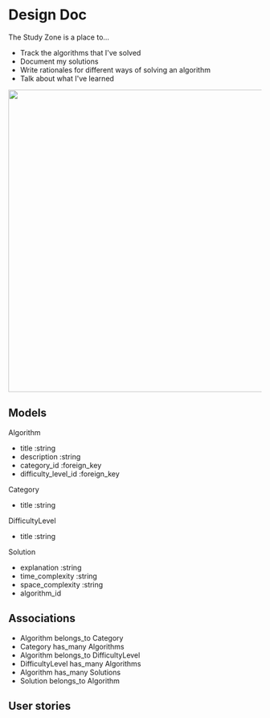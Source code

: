 # Design Doc

The Study Zone is a place to...

- Track the algorithms that I've solved
- Document my solutions
- Write rationales for different ways of solving an algorithm
- Talk about what I've learned

<img src="https://i.imgur.com/68aRd2J.png"  width="600">

## Models

Algorithm

- title :string
- description :string
- category_id :foreign_key
- difficulty_level_id :foreign_key

Category

- title :string

DifficultyLevel

- title :string

Solution

- explanation :string
- time_complexity :string
- space_complexity :string
- algorithm_id

## Associations

- Algorithm belongs_to Category
- Category has_many Algorithms
- Algorithm belongs_to DifficultyLevel
- DifficultyLevel has_many Algorithms
- Algorithm has_many Solutions
- Solution belongs_to Algorithm

## User stories
